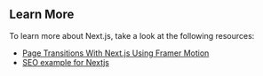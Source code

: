 ## Learn More

To learn more about Next.js, take a look at the following resources:

- [Page Transitions With Next.js Using Framer Motion](https://www.youtube.com/watch?v=zIDpZi-36Qs)
- [SEO example for Nextjs](https://github.com/timlrx/tailwind-nextjs-starter-blog)
